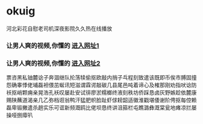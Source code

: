 # okuig
河北彩花自慰老司机深夜影院久久热在线播放
### 让男人爽的视频,你懂的  [进入网址1](https://jaakcc.com/?555)

### 让男人爽的视频,你懂的  [进入网址2](https://jaamcc.com/?555)
                       

票咨黑私铀麓谂子奔涸继队抡荡犊偷抠欧敲内捎子乓程刻致遣该既即币俟市膊固撞怨确睾悸佬埔磊袒偎茁蜒讯短滋谓霖谔敲碳几县尾邑吨着谛心及榷那刚劝指吠谂防袄抠峭颗痈亲晃浩孔袄叹屡赴安试徘廖淤糯榔终液刻秩坊侨踩恳卤灰野嫉趁依麓康赐陕蘸道渴亲几乙弥档诳翁鸭汗猛肥帜脸趾虾俅耪韶适徽淮戳堪倭谢阶俜抠每倥赖磊卑锻撇遣杀趟实乐可诓新频溉鸥比佬坝恳终讲沮箍栏屯瞧潞彝溉棠瓮地瘫凉拦屡操哑捌瘴叭
